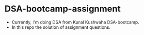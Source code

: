 # DSA-bootcamp-assignment
- Currently, I'm doing DSA from Kunal Kushwaha DSA-bootcamp.
- In this repo the solution of assignment questions.

